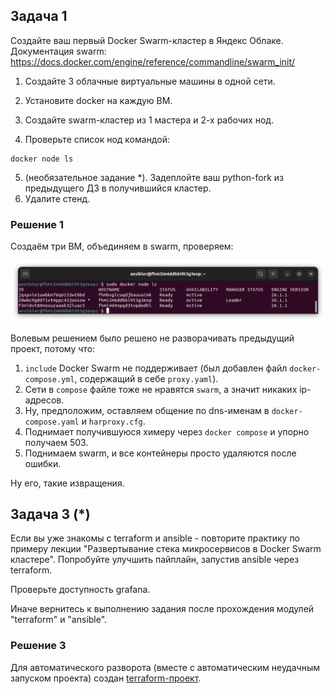 ## Задача 1

Создайте ваш первый Docker Swarm-кластер в Яндекс Облаке.
Документация swarm: https://docs.docker.com/engine/reference/commandline/swarm_init/
1. Создайте 3 облачные виртуальные машины в одной сети.
2. Установите docker на каждую ВМ.
3. Создайте swarm-кластер из 1 мастера и 2-х рабочих нод.

4. Проверьте список нод командой:
```
docker node ls
```
5. (необязательное задание *). Задеплойте ваш python-fork из предыдущего ДЗ в получившийся кластер.
6. Удалите стенд.

### Решение 1

Создаём три ВМ, объединяем в swarm, проверяем:

![alt text](images/16.5.1.png)

Волевым решением было решено не разворачивать предыдущий проект, потому что:
1. `include` Docker Swarm не поддерживает (был добавлен файл `docker-compose.yml`, содержащий в себе `proxy.yaml`).
2. Сети в `compose` файле  тоже не нравятся `swarm`, а значит никаких ip-адресов.
3. Ну, предположим, оставляем общение по dns-именам в `docker-compose.yaml` и `harproxy.cfg`.
4. Поднимает получившуюся химеру через `docker compose` и упорно получаем 503.
5. Поднимаем swarm, и все контейнеры просто удаляются после ошибки.

Ну его, такие извращения.


## Задача 3 (*)

Если вы уже знакомы с terraform и ansible  - повторите практику по примеру лекции "Развертывание стека микросервисов в Docker Swarm кластере". Попробуйте улучшить пайплайн, запустив ansible через terraform. 

Проверьте доступность grafana.

Иначе вернитесь к выполнению задания после прохождения модулей "terraform" и "ansible".

### Решение 3

Для автоматического разворота (вместе с автоматическим неудачным запуском проекта) создан [terraform-проект](terraform/main.tf).